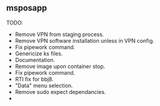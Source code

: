 msposapp
--------

TODO:

- Remove VPN from staging process.
- Remove VPN software installation unless in VPN config.
- Fix pipework command.
- Genericize ks files.
- Documentation.
- Remove image upon container stop.
- Fix pipework command.
- RTI fix for bbj8.
- "Data" menu selection.
- Remove sudo expect dependancies.
-  

